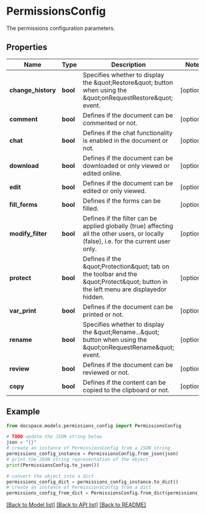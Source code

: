 # PermissionsConfig

The permissions configuration parameters.

## Properties

Name | Type | Description | Notes
------------ | ------------- | ------------- | -------------
**change_history** | **bool** | Specifies whether to display the \&quot;Restore\&quot; button when using the \&quot;onRequestRestore\&quot; event. | [optional] 
**comment** | **bool** | Defines if the document can be commented or not. | [optional] 
**chat** | **bool** | Defines if the chat functionality is enabled in the document or not. | [optional] 
**download** | **bool** | Defines if the document can be downloaded or only viewed or edited online. | [optional] 
**edit** | **bool** | Defines if the document can be edited or only viewed. | [optional] 
**fill_forms** | **bool** | Defines if the forms can be filled. | [optional] 
**modify_filter** | **bool** | Defines if the filter can be applied globally (true) affecting all the other users,  or locally (false), i.e. for the current user only. | [optional] 
**protect** | **bool** | Defines if the \&quot;Protection\&quot; tab on the toolbar and the \&quot;Protect\&quot; button in the left menu are displayedor hidden. | [optional] 
**var_print** | **bool** | Defines if the document can be printed or not. | [optional] 
**rename** | **bool** | Specifies whether to display the \&quot;Rename...\&quot; button when using the \&quot;onRequestRename\&quot; event. | [optional] 
**review** | **bool** | Defines if the document can be reviewed or not. | [optional] 
**copy** | **bool** | Defines if the content can be copied to the clipboard or not. | [optional] 

## Example

```python
from docspace.models.permissions_config import PermissionsConfig

# TODO update the JSON string below
json = "{}"
# create an instance of PermissionsConfig from a JSON string
permissions_config_instance = PermissionsConfig.from_json(json)
# print the JSON string representation of the object
print(PermissionsConfig.to_json())

# convert the object into a dict
permissions_config_dict = permissions_config_instance.to_dict()
# create an instance of PermissionsConfig from a dict
permissions_config_from_dict = PermissionsConfig.from_dict(permissions_config_dict)
```
[[Back to Model list]](../README.md#documentation-for-models) [[Back to API list]](../README.md#documentation-for-api-endpoints) [[Back to README]](../README.md)


